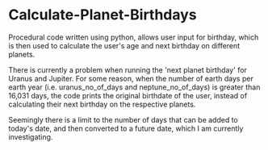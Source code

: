# Calculate-Planet-Birthdays
Procedural code written using python, allows user input for birthday, which is then used to calculate the user's age and next birthday on different planets.

There is currently a problem when running the 'next planet birthday' for Uranus and Jupiter. For some reason, when the number of earth days per earth year (i.e. uranus_no_of_days and neptune_no_of_days) is greater than 16,031 days, the code prints the original birthdate of the user, instead of calculating their next birthday on the respective planets.

Seemingly there is a limit to the number of days that can be added to today's date, and then converted to a future date, which I am currently investigating. 
